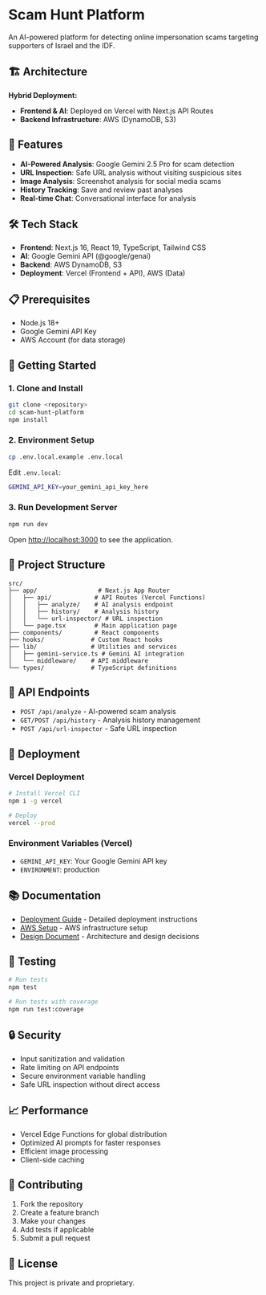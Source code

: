 # Scam Hunt Platform

An AI-powered platform for detecting online impersonation scams targeting supporters of Israel and the IDF.

## 🏗️ Architecture

**Hybrid Deployment:**
- **Frontend & AI**: Deployed on Vercel with Next.js API Routes
- **Backend Infrastructure**: AWS (DynamoDB, S3)

## 🚀 Features

- **AI-Powered Analysis**: Google Gemini 2.5 Pro for scam detection
- **URL Inspection**: Safe URL analysis without visiting suspicious sites
- **Image Analysis**: Screenshot analysis for social media scams
- **History Tracking**: Save and review past analyses
- **Real-time Chat**: Conversational interface for analysis

## 🛠️ Tech Stack

- **Frontend**: Next.js 16, React 19, TypeScript, Tailwind CSS
- **AI**: Google Gemini API (@google/genai)
- **Backend**: AWS DynamoDB, S3
- **Deployment**: Vercel (Frontend + API), AWS (Data)

## 📋 Prerequisites

- Node.js 18+
- Google Gemini API Key
- AWS Account (for data storage)

## 🚀 Getting Started

### 1. Clone and Install
```bash
git clone <repository>
cd scam-hunt-platform
npm install
```

### 2. Environment Setup
```bash
cp .env.local.example .env.local
```

Edit `.env.local`:
```bash
GEMINI_API_KEY=your_gemini_api_key_here
```

### 3. Run Development Server
```bash
npm run dev
```

Open [http://localhost:3000](http://localhost:3000) to see the application.

## 📁 Project Structure

```
src/
├── app/                 # Next.js App Router
│   ├── api/            # API Routes (Vercel Functions)
│   │   ├── analyze/    # AI analysis endpoint
│   │   ├── history/    # Analysis history
│   │   └── url-inspector/ # URL inspection
│   └── page.tsx        # Main application page
├── components/         # React components
├── hooks/             # Custom React hooks
├── lib/               # Utilities and services
│   ├── gemini-service.ts # Gemini AI integration
│   └── middleware/    # API middleware
└── types/             # TypeScript definitions
```

## 🔧 API Endpoints

- `POST /api/analyze` - AI-powered scam analysis
- `GET/POST /api/history` - Analysis history management
- `POST /api/url-inspector` - Safe URL inspection

## 🚀 Deployment

### Vercel Deployment
```bash
# Install Vercel CLI
npm i -g vercel

# Deploy
vercel --prod
```

### Environment Variables (Vercel)
- `GEMINI_API_KEY`: Your Google Gemini API key
- `ENVIRONMENT`: production

## 📚 Documentation

- [Deployment Guide](./README-DEPLOYMENT.md) - Detailed deployment instructions
- [AWS Setup](./AWS_DEPLOYMENT.md) - AWS infrastructure setup
- [Design Document](./design.md) - Architecture and design decisions

## 🧪 Testing

```bash
# Run tests
npm test

# Run tests with coverage
npm run test:coverage
```

## 🔒 Security

- Input sanitization and validation
- Rate limiting on API endpoints
- Secure environment variable handling
- Safe URL inspection without direct access

## 📈 Performance

- Vercel Edge Functions for global distribution
- Optimized AI prompts for faster responses
- Efficient image processing
- Client-side caching

## 🤝 Contributing

1. Fork the repository
2. Create a feature branch
3. Make your changes
4. Add tests if applicable
5. Submit a pull request

## 📄 License

This project is private and proprietary.
